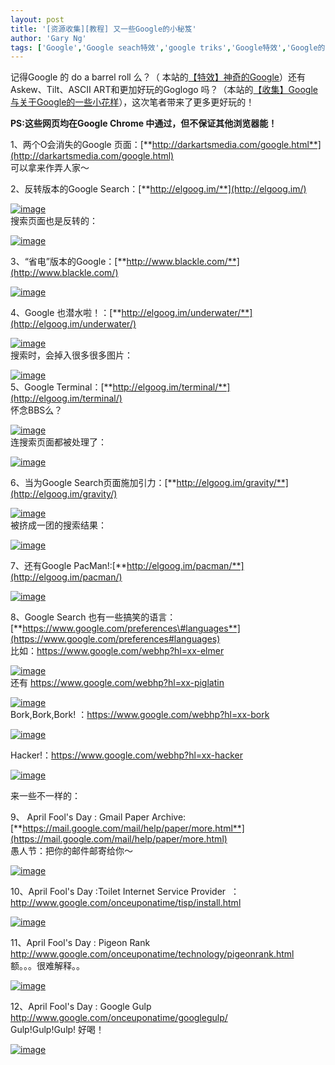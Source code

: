 ```yaml
---
layout: post
title: '[资源收集][教程] 又一些Google的小秘笈'
author: 'Gary Ng'
tags: ['Google','Google seach特效','google triks','Google特效','Google的小花样','教程','资源收集']
---
```


记得Google 的 do a barrel roll 么？（
本站的[【特效】神奇的Google](http://garyngzhongbo.blogspot.com/2011/11/google.html)）还有
Askew、Tilt、ASCII ART和更加好玩的Goglogo 吗？（本站的[【收集】Google
与关于Google的一些小花样](http://garyngzhongbo.blogspot.com/2011/11/googlegoogle.html)），这次笔者带来了更多更好玩的！  
  
 **PS:这些网页均在Google Chrome 中通过，但不保证其他浏览器能！**  
  
 1、两个O会消失的Google
页面：[**http://darkartsmedia.com/google.html**](http://darkartsmedia.com/google.html)  
 可以拿来作弄人家～  
  
 2、反转版本的Google
Search：[**http://elgoog.im/**](http://elgoog.im/)  

[![image](http://lh6.ggpht.com/-dyYJobIEino/UHBR7t5rVBI/AAAAAAAACEQ/XysgG65s_5c/image_thumb.png?imgmax=800 "image")](http://lh5.ggpht.com/-Jc2ytRXeVlA/UHBR6cbvM0I/AAAAAAAACEI/-0_CC5OAYxg/s1600-h/image%25255B2%25255D.png)  
 搜索页面也是反转的：  

[![image](http://lh6.ggpht.com/-DJ5LuOZuLV0/UHBR9s6fCyI/AAAAAAAACEg/UkXAach90Bs/image_thumb%25255B4%25255D.png?imgmax=800 "image")](http://lh4.ggpht.com/-6VBn-07-FeY/UHBR8stNdrI/AAAAAAAACEU/ZUJvvOLvR7w/s1600-h/image%25255B14%25255D.png)  
  

3、“省电”版本的Google：[**http://www.blackle.com/**](http://www.blackle.com/)  
  

[![image](http://lh6.ggpht.com/-GZEHFMlvZ4c/UHBR__JK-2I/AAAAAAAACEw/ozdk16KDoXc/image_thumb%25255B1%25255D.png?imgmax=800 "image")](http://lh5.ggpht.com/-I0asXM9RVqM/UHBR-h1OoSI/AAAAAAAACEk/3GMq8C4jejo/s1600-h/image%25255B5%25255D.png)  
  
 4、Google
也潜水啦！：[**http://elgoog.im/underwater/**](http://elgoog.im/underwater/)  

[![image](http://lh6.ggpht.com/-6uXZoV8Mv7Y/UHBSBvgbatI/AAAAAAAACE8/1asLuwBh2ec/image_thumb%25255B3%25255D.png?imgmax=800 "image")](http://lh4.ggpht.com/-D_Z3Pvjrq2M/UHBSA1NIKeI/AAAAAAAACE0/bJuqJKWnQVc/s1600-h/image%25255B11%25255D.png)  
 搜索时，会掉入很多很多图片：  

[![image](http://lh4.ggpht.com/-6AEoRzgHljo/UHBSEq2ZAtI/AAAAAAAACFQ/KrMG_DIeqOM/image_thumb%25255B7%25255D.png?imgmax=800 "image")](http://lh5.ggpht.com/-FUsaKqdxrlg/UHBSCxLFV8I/AAAAAAAACFI/PsId3WB8Q5Y/s1600-h/image%25255B23%25255D.png)  
 5、Google
Terminal：[**http://elgoog.im/terminal/**](http://elgoog.im/terminal/)  
 怀念BBS么？  

[![image](http://lh6.ggpht.com/-XQXdizad1rQ/UHBSG5aiIyI/AAAAAAAACFg/zoVKiya50xI/image_thumb%25255B5%25255D.png?imgmax=800 "image")](http://lh4.ggpht.com/-JaaEbHkMg5o/UHBSGEdzuWI/AAAAAAAACFY/AnTOoeY8Jso/s1600-h/image%25255B17%25255D.png)  
 连搜索页面都被处理了：  

[![image](http://lh6.ggpht.com/-mFq1lsAzp_Q/UHBSJCz1OyI/AAAAAAAACFw/J64iAu4FjdA/image_thumb%25255B6%25255D.png?imgmax=800 "image")](http://lh3.ggpht.com/-D0NT-2L5NVY/UHBSIHw2zaI/AAAAAAAACFo/C28iJvQg7vI/s1600-h/image%25255B20%25255D.png)  
  
 6、当为Google
Search页面施加引力：[**http://elgoog.im/gravity/**](http://elgoog.im/gravity/)  

[![image](http://lh6.ggpht.com/-UMWF9YdPZiE/UHBSLftQc_I/AAAAAAAACGA/o4mwj53Duio/image_thumb%25255B8%25255D.png?imgmax=800 "image")](http://lh5.ggpht.com/-sZ01wYXpt2A/UHBSKSHTS1I/AAAAAAAACF4/rtf5H8Wxbl0/s1600-h/image%25255B26%25255D.png)  
 被挤成一团的搜索结果：  

[![image](http://lh3.ggpht.com/-nSCHT9P_SR8/UHBSNq0QtOI/AAAAAAAACGQ/ol9h7ocaBQM/image_thumb%25255B9%25255D.png?imgmax=800 "image")](http://lh6.ggpht.com/-QgZobK1xq_k/UHBSMSQoyzI/AAAAAAAACGI/x16QladWsKU/s1600-h/image%25255B29%25255D.png)  
  
 7、还有Google
PacMan!:[**http://elgoog.im/pacman/**](http://elgoog.im/pacman/)  

[![image](http://lh3.ggpht.com/-ZeescSYWO2M/UHBSPrM0jZI/AAAAAAAACGg/WOcWhxme6sU/image_thumb%25255B11%25255D.png?imgmax=800 "image")](http://lh6.ggpht.com/-jTtUzLlKyFk/UHBSOqQDHTI/AAAAAAAACGY/wzp_2KtVR9A/s1600-h/image%25255B35%25255D.png)  
  
 8、Google Search
也有一些搞笑的语言：[**https://www.google.com/preferences\#languages**](https://www.google.com/preferences#languages)  
 比如：<https://www.google.com/webhp?hl=xx-elmer>  

[![image](http://lh5.ggpht.com/-aqvL5rBnuig/UHBWzrQm86I/AAAAAAAACHU/671-idKjrZI/image_thumb%25255B12%25255D.png?imgmax=800 "image")](http://lh3.ggpht.com/-z0UQIxM_wI8/UHBWyPrCFwI/AAAAAAAACHM/eOZVoxEhwk0/s1600-h/image%25255B38%25255D.png)  
 还有 <https://www.google.com/webhp?hl=xx-piglatin>  

[![image](http://lh3.ggpht.com/-wcB-D6D4ic8/UHBW1QtFz1I/AAAAAAAACHk/5UtmIc4a6Mk/image_thumb%25255B13%25255D.png?imgmax=800 "image")](http://lh5.ggpht.com/-3F45hsaiwro/UHBW0iUy5ZI/AAAAAAAACHY/WIVjYA4KUWA/s1600-h/image%25255B41%25255D.png)  
 Bork,Bork,Bork! ：<https://www.google.com/webhp?hl=xx-bork>  

[![image](http://lh4.ggpht.com/-KinfG-xlwgU/UHBW3l0N1KI/AAAAAAAACH0/4ru8aE7GDqk/image_thumb%25255B15%25255D.png?imgmax=800 "image")](http://lh3.ggpht.com/-cf9Uivuj-Rs/UHBW2VVRuvI/AAAAAAAACHs/ledxETfS1xg/s1600-h/image%25255B47%25255D.png)  
  
 Hacker!：<https://www.google.com/webhp?hl=xx-hacker>  

[![image](http://lh5.ggpht.com/-xIPQnmSKZg8/UHBW5XgLh9I/AAAAAAAACIE/Wh8M7tJqLfI/image_thumb%25255B16%25255D.png?imgmax=800 "image")](http://lh4.ggpht.com/-Wu7EDKPQmp4/UHBW4tWVyWI/AAAAAAAACH8/dejjOlNy3RQ/s1600-h/image%25255B50%25255D.png)  
  
 来一些不一样的：  
  
 9、 April Fool's Day : Gmail Paper
Archive:[**https://mail.google.com/mail/help/paper/more.html**](https://mail.google.com/mail/help/paper/more.html)  
 愚人节：把你的邮件邮寄给你～  

[![image](http://lh3.ggpht.com/-YhtWIgb5Mu8/UHBW8Yp1Z_I/AAAAAAAACIU/4qMD2lBQNnQ/image_thumb%25255B17%25255D.png?imgmax=800 "image")](http://lh6.ggpht.com/-C2EKZ0hLGDM/UHBW64e6SEI/AAAAAAAACIM/NmXQyySmglE/s1600-h/image%25255B53%25255D.png)  
  
 10、April Fool's Day :Toilet Internet Service Provider 
：<http://www.google.com/onceuponatime/tisp/install.html>  

[![image](http://lh4.ggpht.com/-YIgLOMJwbYY/UHBW-yYA6CI/AAAAAAAACIg/oLZECBNdH_Y/image_thumb%25255B18%25255D.png?imgmax=800 "image")](http://lh3.ggpht.com/--NnH120YbK8/UHBW9mQkDbI/AAAAAAAACIY/fCXTV23S5b4/s1600-h/image%25255B56%25255D.png)  
  
 11、April Fool's Day : Pigeon Rank 
<http://www.google.com/onceuponatime/technology/pigeonrank.html>  
 额。。。很难解释。。  

[![image](http://lh5.ggpht.com/-CSEBvEfSkoI/UHBXA7thK0I/AAAAAAAACI0/iT9bkwRB8Gg/image_thumb%25255B19%25255D.png?imgmax=800 "image")](http://lh5.ggpht.com/-CfzNcFiOoX0/UHBW_y4pv_I/AAAAAAAACIs/q-Oni7FSJgw/s1600-h/image%25255B59%25255D.png)  
  
 12、April Fool's Day : Google Gulp
<http://www.google.com/onceuponatime/googlegulp/>  
 Gulp!Gulp!Gulp! 好喝！  

[![image](http://lh5.ggpht.com/-Uv3PbbcBxzg/UHBXDMUEj-I/AAAAAAAACJE/r6PZmQBWnYk/image_thumb%25255B20%25255D.png?imgmax=800 "image")](http://lh6.ggpht.com/-kvZKkzP3sEo/UHBXCJd1KlI/AAAAAAAACI8/cQYL8Cskjns/s1600-h/image%25255B62%25255D.png)  
  
  

